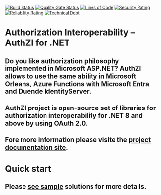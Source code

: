 [![Build Status](https://dev.azure.com/async-hub/AuthZI/_apis/build/status/AuthZI-CI?branchName=master)](https://dev.azure.com/async-hub/AuthZI/_build/latest?definitionId=1&branchName=master)
[![Quality Gate Status](https://sonarcloud.io/api/project_badges/measure?project=Async-Hub_AuthZI&metric=alert_status)](https://sonarcloud.io/summary/new_code?id=Async-Hub_AuthZI)
[![Lines of Code](https://sonarcloud.io/api/project_badges/measure?project=Async-Hub_AuthZI&metric=ncloc)](https://sonarcloud.io/summary/new_code?id=Async-Hub_AuthZI)
[![Security Rating](https://sonarcloud.io/api/project_badges/measure?project=Async-Hub_AuthZI&metric=security_rating)](https://sonarcloud.io/summary/new_code?id=Async-Hub_AuthZI)
[![Reliability Rating](https://sonarcloud.io/api/project_badges/measure?project=Async-Hub_AuthZI&metric=reliability_rating)](https://sonarcloud.io/summary/new_code?id=Async-Hub_AuthZI)
[![Technical Debt](https://sonarcloud.io/api/project_badges/measure?project=Async-Hub_AuthZI&metric=sqale_index)](https://sonarcloud.io/summary/new_code?id=Async-Hub_AuthZI)
# **Auth**ori**z**ation **I**nteroperability – AuthZI for .NET

## Do you like authorization philosophy implemented in **Microsoft ASP.NET**? **AuthZI** allows to use the same ability in Microsoft Orleans, Azure Functions with Microsoft Entra and Duende IdentityServer.

## AuthZI project is open-source set of libraries for authorization interoperability for .NET 8 and above by using OAuth 2.0.

## Fore more information please visite the [project documentation site](https://authzi.asynchub.org/).

# Quick start
## Please [see sample](https://github.com/Async-Hub/AuthZI-Samples) solutions for more details.